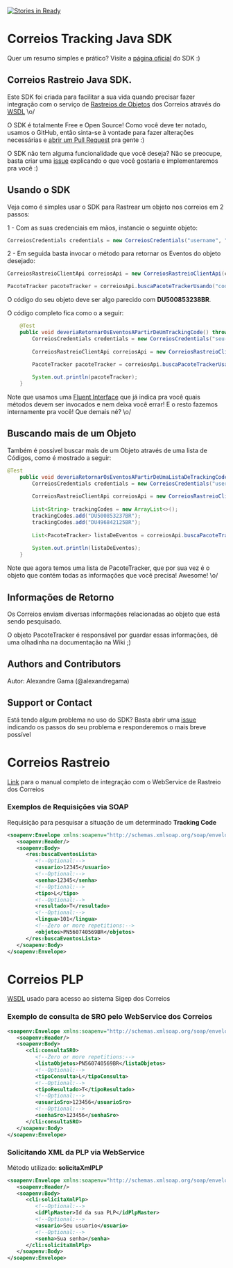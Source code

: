 [![Stories in Ready](https://badge.waffle.io/alexandregama/correios-tracking-java-sdk.png?label=ready&title=Ready)](https://waffle.io/alexandregama/correios-tracking-java-sdk)
# Correios Tracking Java SDK

Quer um resumo simples e prático? Visite a [página oficial](http://alexandregama.github.io/correios-tracking-java-sdk/) do SDK :)

## Correios Rastreio Java SDK.

Este SDK foi criada para facilitar a sua vida quando precisar fazer integração com o serviço de [Rastreios de Objetos](http://www2.correios.com.br/sistemas/rastreamento/) dos Correios através do [WSDL](https://webservice.correios.com.br/service/rastro/Rastro.wsdl) \o/

O SDK é totalmente Free e Open Source! Como você deve ter notado, usamos o GitHub, então sinta-se à vontade para fazer alterações necessárias e [abrir um Pull Request](https://help.github.com/articles/using-pull-requests/) pra gente :)

O SDK não tem alguma funcionalidade que você deseja? Não se preocupe, basta criar uma [issue](https://github.com/alexandregama/correios-tracking-java-sdk/issues) explicando o que você gostaria e implementaremos pra você :)

## Usando o SDK

Veja como é simples usar o SDK para Rastrear um objeto nos correios em 2 passos:

1 - Com as suas credenciais em mãos, instancie o seguinte objeto:

```java
CorreiosCredentials credentials = new CorreiosCredentials("username", "password");
```

2 - Em seguida basta invocar o método para retornar os Eventos do objeto desejado:

```java
CorreiosRastreioClientApi correiosApi = new CorreiosRastreioClientApi(credentials);

PacoteTracker pacoteTracker = correiosApi.buscaPacoteTrackerUsando("codigo_do_seu_objeto").emPortugues().comTodosOsEventos().build();
```

O código do seu objeto deve ser algo parecido com **DU500853238BR**.

O código completo fica como o a seguir:

```java
	@Test
	public void deveriaRetornarOsEventosAPartirDeUmTrackingCode() throws Exception {
		CorreiosCredentials credentials = new CorreiosCredentials("seu-usuario", "sua-senha");
		
		CorreiosRastreioClientApi correiosApi = new CorreiosRastreioClientApi(credentials);

		PacoteTracker pacoteTracker = correiosApi.buscaPacoteTrackerUsandoOCodigo("DU500853237BR").emPortugues().comTodosOsEventos().getPacoteTracker();
		
		System.out.println(pacoteTracker);
	}
```

Note que usamos uma [Fluent Interface](https://en.wikipedia.org/wiki/Fluent_interface) que já indica pra você quais métodos devem ser invocados e nem deixa você errar! E o resto fazemos internamente pra você! Que demais né? \o/

## Buscando mais de um Objeto

Também é possível buscar mais de um Objeto através de uma lista de Códigos, como é mostrado a seguir:

```java
@Test
	public void deveriaRetornarOsEventosAPartirDeUmaListaDeTrackingCodes() throws Exception {
		CorreiosCredentials credentials = new CorreiosCredentials("username", "password");
		
		CorreiosRastreioClientApi correiosApi = new CorreiosRastreioClientApi(credentials);
		
		List<String> trackingCodes = new ArrayList<>();
		trackingCodes.add("DU500853237BR");
		trackingCodes.add("DU496842125BR");
		
		List<PacoteTracker> listaDeEventos = correiosApi.buscaPacoteTrackerPelaListaDeTrackings(trackingCodes).emPortugues().comTodosOsEventos().getListaDePacotesTracker();
		
		System.out.println(listaDeEventos);
	}
```

Note que agora temos uma lista de PacoteTracker, que por sua vez é o objeto que contém todas as informações que você precisa! Awesome! \o/

## Informações de Retorno

Os Correios enviam diversas informações relacionadas ao objeto que está sendo pesquisado. 

O objeto PacoteTracker é responsável por guardar essas informações, dê uma olhadinha na documentação na Wiki ;)

## Authors and Contributors

Autor: 
Alexandre Gama (@alexandregama)

## Support or Contact

Está tendo algum problema no uso do SDK? Basta abrir uma [issue](https://github.com/alexandregama/correios-tracking-java-sdk/issues) indicando os passos do seu problema e responderemos o mais breve possível

# Correios Rastreio

[Link](https://www.correios.com.br/para-voce/correios-de-a-a-z/pdf/rastreamento-de-objetos/Manual_SROXML_28fev14.pdf) para o manual completo de integração com o WebService de Rastreio dos Correios

### Exemplos de Requisições via SOAP

Requisição para pesquisar a situação de um determinado **Tracking Code**

```xml
<soapenv:Envelope xmlns:soapenv="http://schemas.xmlsoap.org/soap/envelope/" xmlns:res="http://resource.webservice.correios.com.br/">
   <soapenv:Header/>
   <soapenv:Body>
      <res:buscaEventosLista>
         <!--Optional:-->
         <usuario>12345</usuario>
         <!--Optional:-->
         <senha>12345</senha>
         <!--Optional:-->
         <tipo>L</tipo>
         <!--Optional:-->
         <resultado>T</resultado>
         <!--Optional:-->
         <lingua>101</lingua>
         <!--Zero or more repetitions:-->
         <objetos>PN560740569BR</objetos>
      </res:buscaEventosLista>
   </soapenv:Body>
</soapenv:Envelope>
```

# Correios PLP

[WSDL](https://apps.correios.com.br/SigepMasterJPA/AtendeClienteService/AtendeCliente?wsdl) usado para acesso ao sistema Sigep dos Correios

### Exemplo de consulta de SRO pelo WebService dos Correios

```xml
<soapenv:Envelope xmlns:soapenv="http://schemas.xmlsoap.org/soap/envelope/" xmlns:cli="http://cliente.bean.master.sigep.bsb.correios.com.br/">
   <soapenv:Header/>
   <soapenv:Body>
      <cli:consultaSRO>
         <!--Zero or more repetitions:-->
         <listaObjetos>PN560740569BR</listaObjetos>
         <!--Optional:-->
         <tipoConsulta>L</tipoConsulta>
         <!--Optional:-->
         <tipoResultado>T</tipoResultado>
         <!--Optional:-->
         <usuarioSro>123456</usuarioSro>
         <!--Optional:-->
         <senhaSro>123456</senhaSro>
      </cli:consultaSRO>
   </soapenv:Body>
</soapenv:Envelope>
```

### Solicitando XML da PLP via WebService

Método utilizado: **solicitaXmlPLP**

```xml
<soapenv:Envelope xmlns:soapenv="http://schemas.xmlsoap.org/soap/envelope/" xmlns:cli="http://cliente.bean.master.sigep.bsb.correios.com.br/">
   <soapenv:Header/>
   <soapenv:Body>
      <cli:solicitaXmlPlp>
         <!--Optional:-->
         <idPlpMaster>Id da sua PLP</idPlpMaster>
         <!--Optional:-->
         <usuario>Seu usuario</usuario>
         <!--Optional:-->
         <senha>Sua senha</senha>
      </cli:solicitaXmlPlp>
   </soapenv:Body>
</soapenv:Envelope>
```

